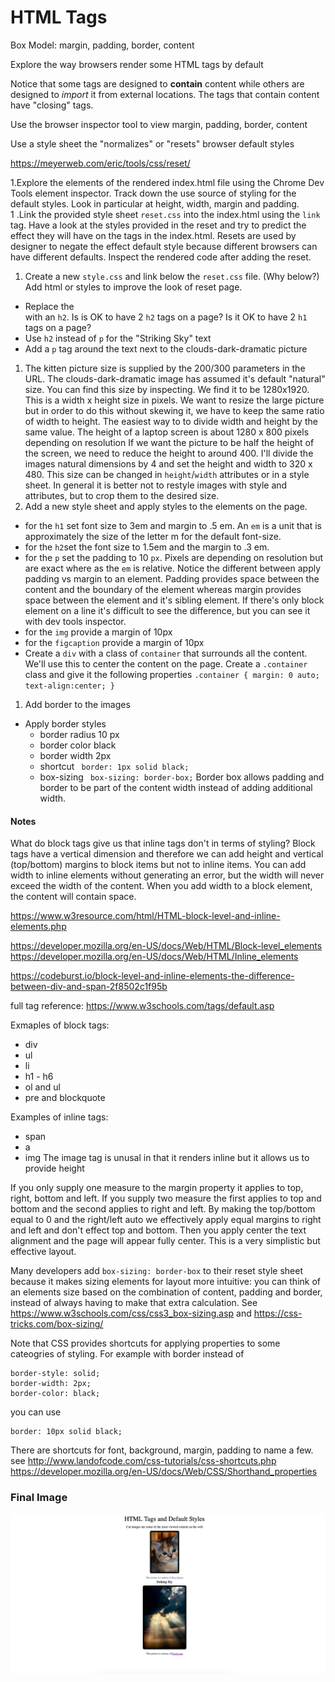 # HTML Tags
Box Model: margin, padding, border, content

Explore the way browsers render some HTML tags by default 

Notice that some tags are designed to **contain** content while others are designed to *import* it from external locations.  The tags that contain content have "closing" tags.

Use the browser inspector tool to view margin, padding, border, content

Use a style sheet the "normalizes" or "resets" browser default styles

https://meyerweb.com/eric/tools/css/reset/

1.Explore the elements of the rendered index.html file using the Chrome Dev Tools element inspector.  Track down the use source of styling for the default styles.  Look in particular at height, width, margin and padding.  
1 .Link the provided style sheet `reset.css` into the index.html using the `link` tag. Have a look at the styles provided in the reset and try to predict the effect they will have on the tags in the index.html. Resets are used by designer to negate the effect default style because different browsers can have different defaults. Inspect the rendered code after adding the reset.   
1. Create a new `style.css` and link below the `reset.css` file. (Why below?)  Add html or styles to improve the look of reset page.
  - Replace the <div> with an `h2`.  Is is OK to have 2 `h2` tags on a page? Is it OK to have 2 `h1` tags on a page?
  - Use `h2` instead of `p` for the "Striking Sky" text
  - Add a `p` tag around the text next to the clouds-dark-dramatic picture
1. The  kitten picture size is supplied by the 200/300 parameters in the URL. The clouds-dark-dramatic image has assumed it's default "natural" size.  You can find this size by inspecting.  We find it to be 1280x1920.  This is a width x height size in pixels.  We want to resize the large picture but in order to do this without skewing it, we have to keep the same ratio of width to height.  The easiest way to to divide width and height by the same value.  The height of a laptop screen is about 1280 x 800 pixels depending on resolution  If we want the picture to be half the height of the screen, we need to reduce the height to around 400. I'll divide the images natural dimensions by 4 and set the height and width to 320 x 480.  This size can be changed in `height`/`width` attributes or in a style sheet.  In general it is better not to restyle images with style and attributes, but to crop them to the desired size.  
1. Add a new style sheet and apply styles to the elements on the page.
  - for the `h1` set font size to 3em and margin to .5 em.  An `em` is a unit that is approximately the size of the letter m for the default font-size.
  - for the `h2`set the font size to 1.5em and the margin to .3 em.
  - for the `p` set the padding to 10 `px`.  Pixels are depending on resolution but are exact where as the `em` is relative.  Notice the different between apply padding vs margin to an element.  Padding provides space between the content and the boundary of the element whereas margin provides space between the element and it's sibling element. If there's only block element on a line it's difficult to see the difference, but you can see it with dev tools inspector.
  - for the `img` provide a margin of 10px
  - for the `figcaption` provide a margin of 10px
  - Create a `div` with a class of `container` that surrounds all the content.  We'll use this to center the content on the page.  Create a `.container` class and give it the following properties ```.container {
  margin: 0 auto;
  text-align:center;
}```  
1. Add border to the images
  - Apply border styles
    - border radius 10 px
    - border color black
    - border width 2px
    - shortcut ``` border: 1px solid black;```
    - box-sizing ` box-sizing: border-box;`  Border box allows padding and border to be part of the content width instead of adding additional width.

#### Notes ####
What do block tags give us that inline tags don't in terms of styling?  Block tags have a vertical dimension and therefore we can add height and vertical (top/bottom) margins to block items but not to inline items. You can add width to inline elements without generating an error, but the width will never exceed the width of the content.  When you add width to a block element, the content will contain space. 

https://www.w3resource.com/html/HTML-block-level-and-inline-elements.php


https://developer.mozilla.org/en-US/docs/Web/HTML/Block-level_elements
https://developer.mozilla.org/en-US/docs/Web/HTML/Inline_elements

https://codeburst.io/block-level-and-inline-elements-the-difference-between-div-and-span-2f8502c1f95b

full tag reference: https://www.w3schools.com/tags/default.asp

Exmaples of block tags:
- div
- ul
- li
- h1 - h6 
- ol and ul
- pre and blockquote

Examples of inline tags:
- span
- a 
- img The image tag is unusal in that it renders inline but it allows us to provide height

If you only supply one measure to the margin property it applies to top, right, bottom and left.  If you supply two measure the first applies to top and bottom and the second applies to right and left.  By making the top/bottom equal to 0 and the right/left auto we effectively apply equal margins to right and left and don't effect top and bottom.  Then you apply center the text alignment and the page will appear fully center.  This is a very simplistic but effective layout.  

Many developers add `box-sizing: border-box` to their reset style sheet because it makes sizing elements for layout more intuitive: you can think of an elements size based on the combination of content, padding and border, instead of always having to make that extra calculation. See https://www.w3schools.com/css/css3_box-sizing.asp and https://css-tricks.com/box-sizing/

Note that CSS provides shortcuts for applying properties to some cateogries of styling.  For example with border instead of  
```
border-style: solid;
border-width: 2px;
border-color: black;
```  
you can use 
```  
border: 10px solid black;
```
There are shortcuts for font, background, margin, padding to name a few.
see http://www.landofcode.com/css-tutorials/css-shortcuts.php
https://developer.mozilla.org/en-US/docs/Web/CSS/Shorthand_properties


### Final Image

![Box Model](images/box-model.png) 






